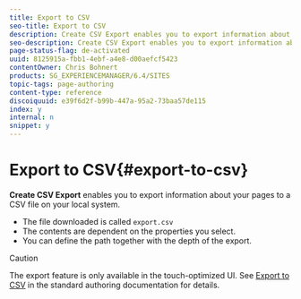 ```yaml
---
title: Export to CSV
seo-title: Export to CSV
description: Create CSV Export enables you to export information about your pages to a CSV file on your local system.
seo-description: Create CSV Export enables you to export information about your pages to a CSV file on your local system.
page-status-flag: de-activated
uuid: 8125915a-fbb1-4ebf-a4e8-d00aefcf5423
contentOwner: Chris Bohnert
products: SG_EXPERIENCEMANAGER/6.4/SITES
topic-tags: page-authoring
content-type: reference
discoiquuid: e39f6d2f-b99b-447a-95a2-73baa57de115
index: y
internal: n
snippet: y
---
```


# Export to CSV{#export-to-csv}

**Create CSV Export** enables you to export information about your pages to a CSV file on your local system.

* The file downloaded is called `export.csv`
* The contents are dependent on the properties you select.
* You can define the path together with the depth of the export.

>[!CAUTION]
>
>The export feature is only available in the touch-optimized UI. See [Export to CSV](../../../sites/authoring/using/csv-export.md) in the standard authoring documentation for details.

